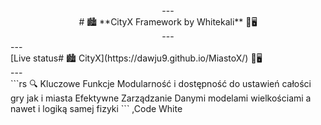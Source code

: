 <div align="center">
  
  <div align="center">
    ---
    <br>
      # 🏙️ **CityX Framework by Whitekali** 🖤🖥️
    <br>
    ---
  </div>
 
  <div align="left"> 
  --- 
    <br>
      [Live status# 🏙️ CityX](https://dawju9.github.io/MiastoX/) 🖤🖥️
    <br>
  ---
    
  </div>
    <div align="left">
      <div class="code">
          ```rs
          🔍 Kluczowe Funkcje
          Modularność i dostępność do ustawień całości gry jak i miasta
          Efektywne Zarządzanie Danymi modelami wielkościami a nawet i logiką samej fizyki
          ```
      ,Code White
      </div>
  </div>
</div>

